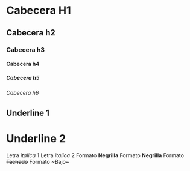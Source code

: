 # Cabecera H1
## Cabecera h2
### Cabecera h3
#### Cabecera h4
##### Cabecera h5
###### Cabecera h6

Underline 1
-----------
Underline 2
===========

Letra *italica* 1
Letra _italica_ 2
Formato **Negrilla**
Formato __Negrilla__
Formato ~~Tachado~~ 
Formato ~Bajo~